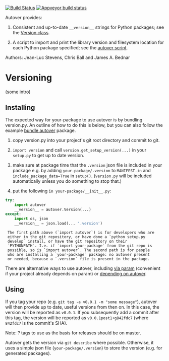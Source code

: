 [![Build Status](https://travis-ci.org/ioam/autover.svg?branch=master)](https://travis-ci.org/ioam/autover)
[![Appveyor build status](https://ci.appveyor.com/api/projects/status/eiy3sn7hja2nf6dc/branch/master?svg=true)](https://ci.appveyor.com/project/ioam/autover/branch/master)



Autover provides:

  1. Consistent and up-to-date `__version__` strings for Python
     packages; see the [Version
     class](https://github.com/ioam/autover/blob/master/autover/__init__.py).

  2. A script to import and print the library version and filesystem
     location for each Python package specified; see the [autover
     script](https://github.com/ioam/autover/blob/master/scripts/autover).

Authors: Jean-Luc Stevens, Chris Ball and James A. Bednar

# Versioning

(some intro)

## Installing

The expected way for your-package to use autover is by bundling
version.py.  An outline of how to do this is below, but you can also
follow the example [bundle
autover](https://github.com/ioam/autover/tree/master/examples/pkg_bundle)
package.

  1. copy version.py into your project's git root directory and commit
     to git.
  
  2. `import version` and call `version.get_setup_version(...)` in
     your `setup.py` to get up to date version.
  
  3. make sure at package time that the `.version` json file is included
     in your package e.g. by adding `your-package/.version` to
     `MANIFEST.in` and `include_package_data=True` in
     `setup()`. (`version.py` will be included automatically unless you
     do something to stop that.)
     
  4. put the following `in your-package/__init__.py`:

```python
try:
    import autover
    __version__ = autover.Version(...)
except:
    import os, json
    __version__ = json.load(... '.version')
```

     The first path above (`import autover`) is for developers who are
     either in the git repository, or have done a `python setup.py
     develop` install, or have the git repository on their
     `PYTHONPATH`. I.e. if `import your-package` from the git repo is
     possible, so is `import autover`. The second path is for people
     who are installing a `your-package` package: no autover present
     or needed, because a `.version` file is present in the package.


There are alternative ways to use autover, including [via
param](https://github.com/ioam/autover/tree/master/examples/pkg_params)
(convenient if your project already depends on param) or [depending on
autover](https://github.com/ioam/autover/tree/master/examples/pkg_depend).


## Using

If you tag your repo (e.g. `git tag -a v0.0.1 -m "some message"`),
autover will then provide up to date, useful versions from then on. In
this case, the version will be reported as `v0.0.1`. If you
subsequently add a commit after this tag, the version will be reported
as `v0.0.1post1+g842fdc7` (where `842fdc7` is the commit's SHA).

Note: ? tags to use as the basis for releases should be on master.

Autover gets the version via `git describe` where possible. Otherwise,
it uses a simple json file (`your-package/.version`) to store the
version (e.g. for generated packages).
